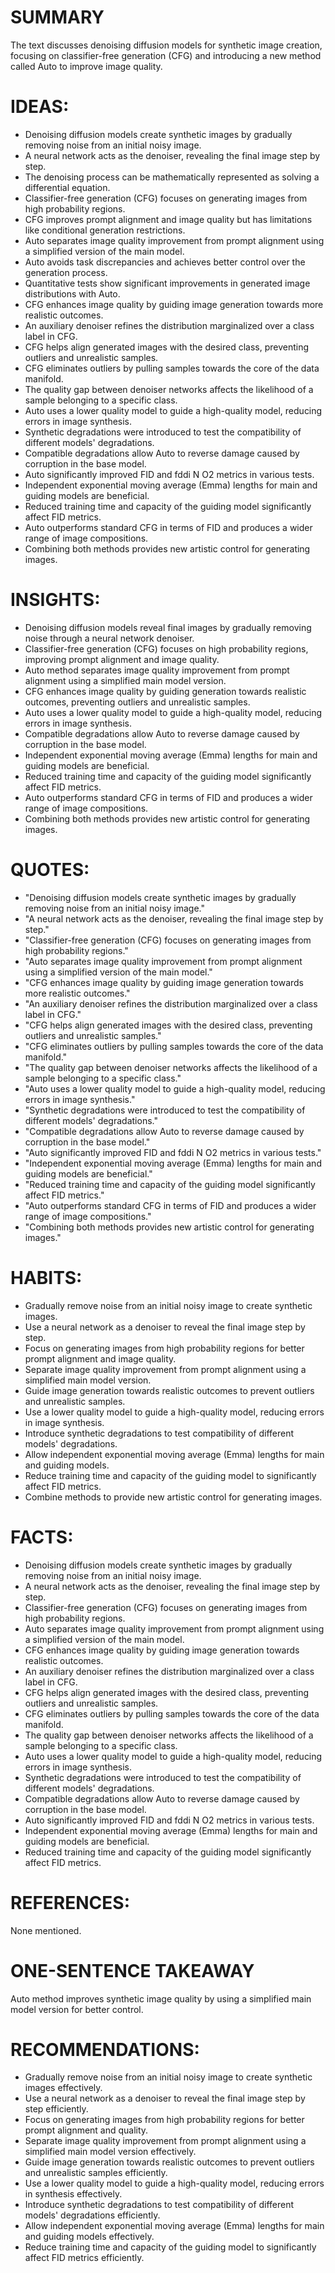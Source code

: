 # SUMMARY
The text discusses denoising diffusion models for synthetic image creation, focusing on classifier-free generation (CFG) and introducing a new method called Auto to improve image quality.

# IDEAS:
- Denoising diffusion models create synthetic images by gradually removing noise from an initial noisy image.
- A neural network acts as the denoiser, revealing the final image step by step.
- The denoising process can be mathematically represented as solving a differential equation.
- Classifier-free generation (CFG) focuses on generating images from high probability regions.
- CFG improves prompt alignment and image quality but has limitations like conditional generation restrictions.
- Auto separates image quality improvement from prompt alignment using a simplified version of the main model.
- Auto avoids task discrepancies and achieves better control over the generation process.
- Quantitative tests show significant improvements in generated image distributions with Auto.
- CFG enhances image quality by guiding image generation towards more realistic outcomes.
- An auxiliary denoiser refines the distribution marginalized over a class label in CFG.
- CFG helps align generated images with the desired class, preventing outliers and unrealistic samples.
- CFG eliminates outliers by pulling samples towards the core of the data manifold.
- The quality gap between denoiser networks affects the likelihood of a sample belonging to a specific class.
- Auto uses a lower quality model to guide a high-quality model, reducing errors in image synthesis.
- Synthetic degradations were introduced to test the compatibility of different models' degradations.
- Compatible degradations allow Auto to reverse damage caused by corruption in the base model.
- Auto significantly improved FID and fddi N O2 metrics in various tests.
- Independent exponential moving average (Emma) lengths for main and guiding models are beneficial.
- Reduced training time and capacity of the guiding model significantly affect FID metrics.
- Auto outperforms standard CFG in terms of FID and produces a wider range of image compositions.
- Combining both methods provides new artistic control for generating images.

# INSIGHTS:
- Denoising diffusion models reveal final images by gradually removing noise through a neural network denoiser.
- Classifier-free generation (CFG) focuses on high probability regions, improving prompt alignment and image quality.
- Auto method separates image quality improvement from prompt alignment using a simplified main model version.
- CFG enhances image quality by guiding generation towards realistic outcomes, preventing outliers and unrealistic samples.
- Auto uses a lower quality model to guide a high-quality model, reducing errors in image synthesis.
- Compatible degradations allow Auto to reverse damage caused by corruption in the base model.
- Independent exponential moving average (Emma) lengths for main and guiding models are beneficial.
- Reduced training time and capacity of the guiding model significantly affect FID metrics.
- Auto outperforms standard CFG in terms of FID and produces a wider range of image compositions.
- Combining both methods provides new artistic control for generating images.

# QUOTES:
- "Denoising diffusion models create synthetic images by gradually removing noise from an initial noisy image."
- "A neural network acts as the denoiser, revealing the final image step by step."
- "Classifier-free generation (CFG) focuses on generating images from high probability regions."
- "Auto separates image quality improvement from prompt alignment using a simplified version of the main model."
- "CFG enhances image quality by guiding image generation towards more realistic outcomes."
- "An auxiliary denoiser refines the distribution marginalized over a class label in CFG."
- "CFG helps align generated images with the desired class, preventing outliers and unrealistic samples."
- "CFG eliminates outliers by pulling samples towards the core of the data manifold."
- "The quality gap between denoiser networks affects the likelihood of a sample belonging to a specific class."
- "Auto uses a lower quality model to guide a high-quality model, reducing errors in image synthesis."
- "Synthetic degradations were introduced to test the compatibility of different models' degradations."
- "Compatible degradations allow Auto to reverse damage caused by corruption in the base model."
- "Auto significantly improved FID and fddi N O2 metrics in various tests."
- "Independent exponential moving average (Emma) lengths for main and guiding models are beneficial."
- "Reduced training time and capacity of the guiding model significantly affect FID metrics."
- "Auto outperforms standard CFG in terms of FID and produces a wider range of image compositions."
- "Combining both methods provides new artistic control for generating images."

# HABITS:
- Gradually remove noise from an initial noisy image to create synthetic images.
- Use a neural network as a denoiser to reveal the final image step by step.
- Focus on generating images from high probability regions for better prompt alignment and image quality.
- Separate image quality improvement from prompt alignment using a simplified main model version.
- Guide image generation towards realistic outcomes to prevent outliers and unrealistic samples.
- Use a lower quality model to guide a high-quality model, reducing errors in image synthesis.
- Introduce synthetic degradations to test compatibility of different models' degradations.
- Allow independent exponential moving average (Emma) lengths for main and guiding models.
- Reduce training time and capacity of the guiding model to significantly affect FID metrics.
- Combine methods to provide new artistic control for generating images.

# FACTS:
- Denoising diffusion models create synthetic images by gradually removing noise from an initial noisy image.
- A neural network acts as the denoiser, revealing the final image step by step.
- Classifier-free generation (CFG) focuses on generating images from high probability regions.
- Auto separates image quality improvement from prompt alignment using a simplified version of the main model.
- CFG enhances image quality by guiding image generation towards realistic outcomes.
- An auxiliary denoiser refines the distribution marginalized over a class label in CFG.
- CFG helps align generated images with the desired class, preventing outliers and unrealistic samples.
- CFG eliminates outliers by pulling samples towards the core of the data manifold.
- The quality gap between denoiser networks affects the likelihood of a sample belonging to a specific class.
- Auto uses a lower quality model to guide a high-quality model, reducing errors in image synthesis.
- Synthetic degradations were introduced to test the compatibility of different models' degradations.
- Compatible degradations allow Auto to reverse damage caused by corruption in the base model.
- Auto significantly improved FID and fddi N O2 metrics in various tests.
- Independent exponential moving average (Emma) lengths for main and guiding models are beneficial.
- Reduced training time and capacity of the guiding model significantly affect FID metrics.

# REFERENCES:
None mentioned.

# ONE-SENTENCE TAKEAWAY
Auto method improves synthetic image quality by using a simplified main model version for better control.

# RECOMMENDATIONS:
- Gradually remove noise from an initial noisy image to create synthetic images effectively.
- Use a neural network as a denoiser to reveal the final image step by step efficiently.
- Focus on generating images from high probability regions for better prompt alignment and quality.
- Separate image quality improvement from prompt alignment using a simplified main model version effectively.
- Guide image generation towards realistic outcomes to prevent outliers and unrealistic samples efficiently.
- Use a lower quality model to guide a high-quality model, reducing errors in synthesis effectively.
- Introduce synthetic degradations to test compatibility of different models' degradations efficiently.
- Allow independent exponential moving average (Emma) lengths for main and guiding models effectively.
- Reduce training time and capacity of the guiding model to significantly affect FID metrics efficiently.